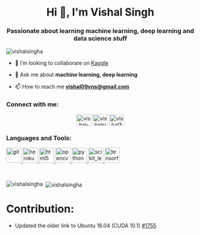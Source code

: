 
<h1 align="center">Hi 👋, I'm Vishal Singh</h1>
<h3 align="center">Passionate about learning machine learning, deep learning and data science stuff</h3>

<p align="left"> <img src="https://komarev.com/ghpvc/?username=vishalsingha&label=Profile%20views&color=0e75b6&style=flat" alt="vishalsingha" /> </p>

- 👯 I’m looking to collaborate on [Kaggle](https://www.kaggle.com/)

- 💬 Ask me about **machine learning, deep learning**

- 📫 How to reach me **vishal09vns@gmail.com**

<h3 align="left">Connect with me:</h3>
<p align="center">
<a href="https://linkedin.com/in/vishal-singh-398a4219b" target="blank"><img align="center" src="https://cdn.jsdelivr.net/npm/simple-icons@3.0.1/icons/linkedin.svg" alt="vishal-singh-398a4219b" height="30" width="40" /></a>
<a href="https://kaggle.com/vishalsingh123" target="blank"><img align="center" src="https://cdn.jsdelivr.net/npm/simple-icons@3.0.1/icons/kaggle.svg" alt="vishalsingh123" height="30" width="40" /></a>
<a href="https://instagram.com/vishal349singh" target="blank"><img align="center" src="https://cdn.jsdelivr.net/npm/simple-icons@3.0.1/icons/instagram.svg" alt="vishal349singh" height="30" width="40" /></a>
</p>

<h3 align="left">Languages and Tools:</h3>
<a href="https://git-scm.com/" target="_blank"> <img src="https://www.vectorlogo.zone/logos/git-scm/git-scm-icon.svg" alt="git" width="40" height="40"/> </a> <a href="https://heroku.com" target="_blank"> <img src="https://www.vectorlogo.zone/logos/heroku/heroku-icon.svg" alt="heroku" width="40" height="40"/> </a> <a href="https://www.w3.org/html/" target="_blank"> <img src="https://devicons.github.io/devicon/devicon.git/icons/html5/html5-original-wordmark.svg" alt="html5" width="40" height="40"/> </a> <a href="https://opencv.org/" target="_blank"> <img src="https://www.vectorlogo.zone/logos/opencv/opencv-icon.svg" alt="opencv" width="40" height="40"/> </a> <a href="https://www.python.org" target="_blank"> <img src="https://devicons.github.io/devicon/devicon.git/icons/python/python-original.svg" alt="python" width="40" height="40"/> </a> <a href="https://scikit-learn.org/" target="_blank"> <img src="https://upload.wikimedia.org/wikipedia/commons/0/05/Scikit_learn_logo_small.svg" alt="scikit_learn" width="40" height="40"/> </a> <a href="https://www.tensorflow.org" target="_blank"> <img src="https://www.vectorlogo.zone/logos/tensorflow/tensorflow-icon.svg" alt="tensorflow" width="40" height="40"/> </a> </p><br>

<p><img align="left" src="https://github-readme-stats.vercel.app/api/top-langs?username=vishalsingha&show_icons=true&locale=en&layout=compact" alt="vishalsingha" /></p>

<p>&nbsp;<img align="center" src="https://github-readme-stats.vercel.app/api?username=vishalsingha&show_icons=true&locale=en" alt="vishalsingha" /></p>

# Contribution:

* Updated the older link to Ubuntu 16.04 (CUDA 10.1) [#1755](https://github.com/tensorflow/docs/pull/1755)


